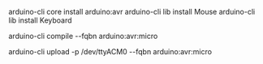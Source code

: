 arduino-cli core install arduino:avr
arduino-cli lib install Mouse
arduino-cli lib install Keyboard

arduino-cli compile --fqbn arduino:avr:micro

arduino-cli upload -p /dev/ttyACM0 --fqbn arduino:avr:micro 
